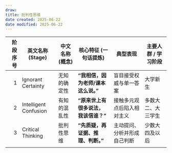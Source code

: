 ```yaml
---
draw:
title: 批判性思维
date created: 2025-06-22
date modified: 2025-06-22
---
```


| 阶段序号 | 英文名称 (Stage)          | 中文名称 (概念) | 核心特征 (一句话提炼)          | 典型表现           | 主要人群 / 学习阶段 |
| ---: | --------------------- | --------- | --------------------- | -------------- | ----------- |
|    1 | Ignorant Certainty    | 无知的确定性    | **“我相信，因为老师/课本这么说。”** | 盲目接受权威与单一答案    | 大学新生        |
|    2 | Intelligent Confusion | 有知的混乱性    | **“原来世上有很多说法，我该信谁？”** | 接触多元观点后陷入相对主义  | 多数大二、大三学生   |
|    3 | Critical Thinking     | 批判性思维     | **“先质疑，再证据、推理、判断。”**  | 主动提问、分析并形成自己判断 | 少数大四及以后     |
|      |                       |           |                       |                |             |
